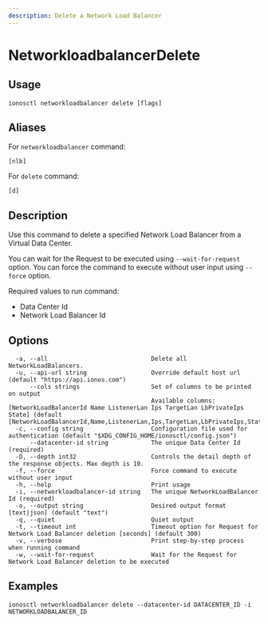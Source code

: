 ```yaml
---
description: Delete a Network Load Balancer
---
```


# NetworkloadbalancerDelete

## Usage

```text
ionosctl networkloadbalancer delete [flags]
```

## Aliases

For `networkloadbalancer` command:

```text
[nlb]
```

For `delete` command:

```text
[d]
```

## Description

Use this command to delete a specified Network Load Balancer from a Virtual Data Center.

You can wait for the Request to be executed using `--wait-for-request` option. You can force the command to execute without user input using `--force` option.

Required values to run command:

* Data Center Id
* Network Load Balancer Id

## Options

```text
  -a, --all                             Delete all NetworkLoadBalancers.
  -u, --api-url string                  Override default host url (default "https://api.ionos.com")
      --cols strings                    Set of columns to be printed on output 
                                        Available columns: [NetworkLoadBalancerId Name ListenerLan Ips TargetLan LbPrivateIps State] (default [NetworkLoadBalancerId,Name,ListenerLan,Ips,TargetLan,LbPrivateIps,State])
  -c, --config string                   Configuration file used for authentication (default "$XDG_CONFIG_HOME/ionosctl/config.json")
      --datacenter-id string            The unique Data Center Id (required)
  -D, --depth int32                     Controls the detail depth of the response objects. Max depth is 10.
  -f, --force                           Force command to execute without user input
  -h, --help                            Print usage
  -i, --networkloadbalancer-id string   The unique NetworkLoadBalancer Id (required)
  -o, --output string                   Desired output format [text|json] (default "text")
  -q, --quiet                           Quiet output
  -t, --timeout int                     Timeout option for Request for Network Load Balancer deletion [seconds] (default 300)
  -v, --verbose                         Print step-by-step process when running command
  -w, --wait-for-request                Wait for the Request for Network Load Balancer deletion to be executed
```

## Examples

```text
ionosctl networkloadbalancer delete --datacenter-id DATACENTER_ID -i NETWORKLOADBALANCER_ID
```

